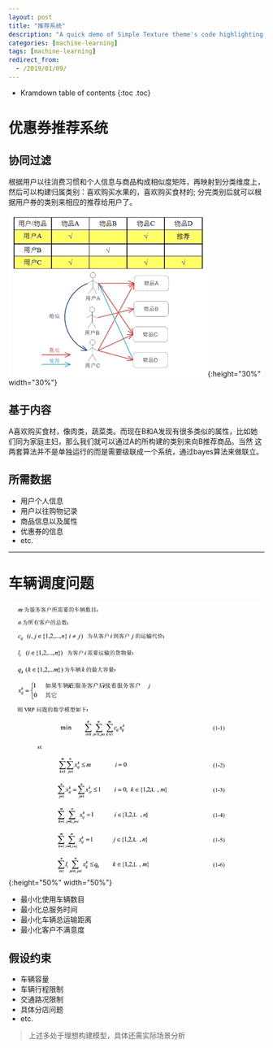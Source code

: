 ```yaml
---
layout: post
title: "推荐系统"
description: "A quick demo of Simple Texture theme's code highlighting features"
categories: [machine-learning]
tags: [machine-learning]
redirect_from:
  - /2019/01/09/
---
```


* Kramdown table of contents
{:toc .toc}

# 优惠券推荐系统


## 协同过滤
根据用户以往消费习惯和个人信息与商品构成相似度矩阵，再映射到分类维度上，然后可以构建归属类别：喜欢购买水果的，喜欢购买食材的;
分完类别后就可以根据用户券的类别来相应的推荐给用户了。

![alt text](/assets/attached/pic47.png "filter"){:height="30%" width="30%"}


## 基于内容
A喜欢购买食材，像肉类，蔬菜类。而现在B和A发现有很多类似的属性，比如她们同为家庭主妇，那么我们就可以通过A的所构建的类别来向B推荐商品。当然
这两套算法并不是单独运行的而是需要级联成一个系统，通过bayes算法来做联立。

## 所需数据
* 用户个人信息
* 用户以往购物记录
* 商品信息以及属性
* 优惠券的信息
* etc.

***

# 车辆调度问题
![alt text](/assets/attached/pic48.PNG "hmm"){:height="50%" width="50%"}

* 最小化使用车辆数目
* 最小化总服务时间
* 最小化车辆总运输距离
* 最小化客户不满意度

## 假设约束
* 车辆容量
* 车辆行程限制
* 交通路况限制
* 具体分店问题
* etc.

> 上述多处于理想构建模型，具体还需实际场景分析
